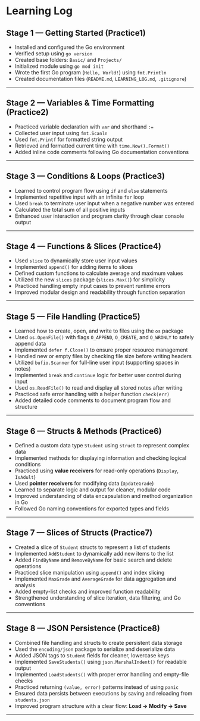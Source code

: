 # Learning Log

## Stage 1 — Getting Started  (Practice1)
- Installed and configured the Go environment  
- Verified setup using `go version`  
- Created base folders: `Basic/` and `Projects/`  
- Initialized module using `go mod init`  
- Wrote the first Go program (`Hello, World!`) using `fmt.Println`  
- Created documentation files (`README.md`, `LEARNING_LOG.md`, `.gitignore`)  

---

## Stage 2 — Variables & Time Formatting  (Practice2)
- Practiced variable declaration with `var` and shorthand `:=`  
- Collected user input using `fmt.Scanln`  
- Used `fmt.Printf` for formatted string output  
- Retrieved and formatted current time with `time.Now().Format()`  
- Added inline code comments following Go documentation conventions  

---

## Stage 3 — Conditions & Loops  (Practice3)
- Learned to control program flow using `if` and `else` statements  
- Implemented repetitive input with an infinite `for` loop  
- Used `break` to terminate user input when a negative number was entered  
- Calculated the total sum of all positive inputs  
- Enhanced user interaction and program clarity through clear console output  

---

## Stage 4 — Functions & Slices  (Practice4)
- Used `slice` to dynamically store user input values  
- Implemented `append()` for adding items to slices  
- Defined custom functions to calculate average and maximum values  
- Utilized the new `slices` package (`slices.Max()`) for simplicity  
- Practiced handling empty input cases to prevent runtime errors  
- Improved modular design and readability through function separation  

---

## Stage 5 — File Handling  (Practice5)
- Learned how to create, open, and write to files using the `os` package  
- Used `os.OpenFile()` with flags `O_APPEND`, `O_CREATE`, and `O_WRONLY` to safely append data  
- Implemented `defer f.Close()` to ensure proper resource management  
- Handled new or empty files by checking file size before writing headers  
- Utilized `bufio.Scanner` for full-line user input (supporting spaces in notes)  
- Implemented `break` and `continue` logic for better user control during input  
- Used `os.ReadFile()` to read and display all stored notes after writing  
- Practiced safe error handling with a helper function `check(err)`  
- Added detailed code comments to document program flow and structure

---

## Stage 6 — Structs & Methods  (Practice6)
- Defined a custom data type `Student` using `struct` to represent complex data  
- Implemented methods for displaying information and checking logical conditions  
- Practiced using **value receivers** for read-only operations (`Display`, `IsAdult`)  
- Used **pointer receivers** for modifying data (`UpdateGrade`)  
- Learned to separate logic and output for cleaner, modular code  
- Improved understanding of data encapsulation and method organization in Go  
- Followed Go naming conventions for exported types and fields  

---

## Stage 7 — Slices of Structs  (Practice7)
- Created a slice of `Student` structs to represent a list of students  
- Implemented `AddStudent` to dynamically add new items to the list  
- Added `FindByName` and `RemoveByName` for basic search and delete operations  
- Practiced slice manipulation using `append()` and index slicing  
- Implemented `MaxGrade` and `AverageGrade` for data aggregation and analysis  
- Added empty-list checks and improved function readability  
- Strengthened understanding of slice iteration, data filtering, and Go conventions  

---

## Stage 8 — JSON Persistence  (Practice8)
- Combined file handling and structs to create persistent data storage  
- Used the `encoding/json` package to serialize and deserialize data  
- Added JSON tags to `Student` fields for cleaner, lowercase keys  
- Implemented `SaveStudents()` using `json.MarshalIndent()` for readable output  
- Implemented `LoadStudents()` with proper error handling and empty-file checks  
- Practiced returning `(value, error)` patterns instead of using `panic`  
- Ensured data persists between executions by saving and reloading from `students.json`  
- Improved program structure with a clear flow: **Load → Modify → Save**

---